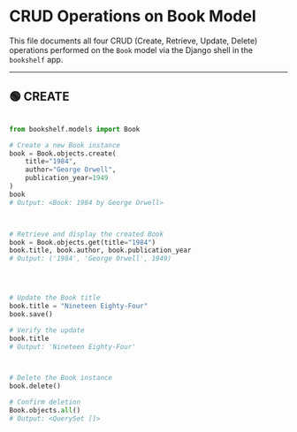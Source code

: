 # CRUD Operations on Book Model

This file documents all four CRUD (Create, Retrieve, Update, Delete) operations performed on the `Book` model via the Django shell in the `bookshelf` app.

---

## 🟢 CREATE

```python

from bookshelf.models import Book

# Create a new Book instance
book = Book.objects.create(
    title="1984",
    author="George Orwell",
    publication_year=1949
)
book
# Output: <Book: 1984 by George Orwell>



# Retrieve and display the created Book
book = Book.objects.get(title="1984")
book.title, book.author, book.publication_year
# Output: ('1984', 'George Orwell', 1949)




# Update the Book title
book.title = "Nineteen Eighty-Four"
book.save()

# Verify the update
book.title
# Output: 'Nineteen Eighty-Four'



# Delete the Book instance
book.delete()

# Confirm deletion
Book.objects.all()
# Output: <QuerySet []>
